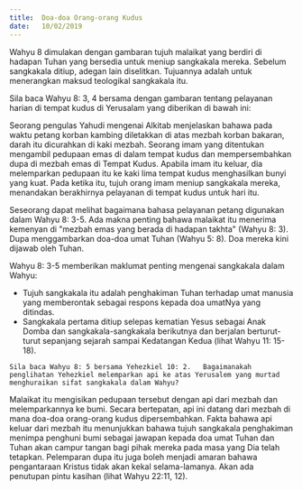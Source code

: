 ```yaml
---
title:  Doa-doa Orang-orang Kudus
date:   10/02/2019
---
```


Wahyu 8 dimulakan dengan gambaran tujuh malaikat yang berdiri di hadapan Tuhan yang bersedia untuk meniup sangkakala mereka. Sebelum sangkakala ditiup, adegan lain diselitkan. Tujuannya adalah untuk menerangkan maksud  teologikal sangkakala itu.

Sila baca Wahyu 8: 3, 4 bersama dengan gambaran tentang pelayanan harian di tempat kudus di Yerusalam yang diberikan di bawah ini: 

Seorang pengulas Yahudi mengenai Alkitab menjelaskan bahawa pada waktu petang korban kambing diletakkan di atas mezbah korban bakaran, darah itu dicurahkan di kaki mezbah. Seorang imam yang ditentukan mengambil pedupaan emas di dalam tempat kudus  dan mempersembahkan dupa di mezbah emas di Tempat Kudus. Apabila imam itu keluar, dia melemparkan pedupaan itu ke kaki lima tempat kudus menghasilkan bunyi yang kuat. Pada ketika itu, tujuh orang imam meniup sangkakala mereka, menandakan berakhirnya pelayanan di tempat kudus  untuk hari itu.

Seseorang dapat melihat bagaimana bahasa pelayanan petang digunakan dalam Wahyu 8: 3-5. Ada makna penting bahawa malaikat itu menerima kemenyan di "mezbah emas yang berada di hadapan takhta" (Wahyu 8: 3). Dupa menggambarkan doa-doa umat Tuhan (Wahyu 5: 8). Doa mereka kini dijawab oleh Tuhan.

Wahyu 8: 3-5 memberikan maklumat penting mengenai sangkakala dalam Wahyu:

- Tujuh sangkakala itu adalah penghakiman Tuhan terhadap umat manusia yang memberontak sebagai respons kepada doa umatNya  yang ditindas.
- Sangkakala pertama ditiup selepas  kematian Yesus sebagai  Anak Domba dan sangkakala-sangkakala berikutnya dan  berjalan berturut-turut sepanjang sejarah sampai Kedatangan Kedua (lihat Wahyu 11: 15-18).

`Sila baca Wahyu 8: 5 bersama Yehezkiel 10: 2.   Bagaimanakah penglihatan Yehezkiel melemparkan api ke atas Yerusalem yang murtad menghuraikan sifat sangkakala dalam Wahyu?`

Malaikat itu mengisikan pedupaan tersebut dengan api dari mezbah dan melemparkannya ke bumi. Secara bertepatan, api ini datang dari mezbah di mana doa-doa orang-orang kudus dipersembahkan. Fakta bahawa api keluar dari mezbah itu menunjukkan bahawa tujuh sangkakala penghakiman menimpa penghuni bumi sebagai jawapan kepada doa umat Tuhan dan Tuhan akan campur tangan bagi pihak mereka  pada masa yang Dia telah tetapkan. Pelemparan dupa itu juga boleh menjadi amaran bahawa pengantaraan Kristus tidak akan kekal selama-lamanya. Akan ada penutupan pintu kasihan (lihat Wahyu 22:11, 12).